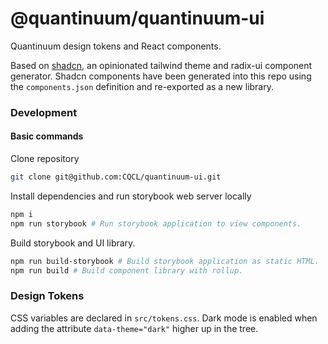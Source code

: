 # @quantinuum/quantinuum-ui
Quantinuum design tokens and React components.

Based on [shadcn](https://ui.shadcn.com/), an opinionated tailwind theme and radix-ui component generator. Shadcn components have been generated into this repo using the `components.json` definition and re-exported as a new library.

### Development

#### Basic commands

Clone repository
```bash
git clone git@github.com:CQCL/quantinuum-ui.git
```

Install dependencies and run storybook web server locally
```bash
npm i
npm run storybook # Run storybook application to view components.
```

Build storybook and UI library.
```bash
npm run build-storybook # Build storybook application as static HTML.
npm run build # Build component library with rollup.
```


### Design Tokens
CSS variables are declared in `src/tokens.css`. Dark mode is enabled when adding the attribute `data-theme="dark"` higher up in the tree.






